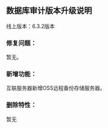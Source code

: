 ## 数据库审计版本升级说明

线上版本：6.3.2版本

### **修复问题：**
暂无。

### **新增功能：**
互联服务器新增OSS远程备份存储服务器。

### **删除特性：**
暂无

